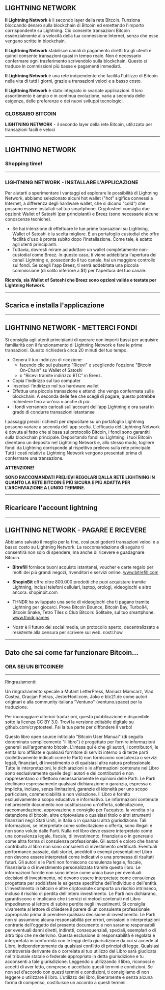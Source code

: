 ## LIGHTNING NETWORK

**Il Lightning Network** è il secondo layer della rete Bitcoin. Funziona bloccando denaro sulla blockchain di Bitcoin ed emettendo l'importo corrispondente su Lightning. Ciò consente transazioni Bitcoin essenzialmente alla velocità della tua connessione Internet, senza che esse vengano scritte in blockchain.

**Il Lightning Network** stabilisce canali di pagamento diretti tra gli utenti e quindi consente transazioni quasi in tempo reale. Non è necessario confermare ogni trasferimento scrivendolo sulla blockchain. Questo si traduce in commissioni più basse e pagamenti immediati.

**Il Lightning Network** è una rete indipendente che facilita l'utilizzo di Bitcoin nella vita di tutti i giorni, grazie a transazioni veloci e a basso costo. 

**Il Lightning Network** è stato integrato in svariate applicazioni. Il loro assortimento è ampio e in continua evoluzione, varia a seconda delle esigenze, delle preferenze e dei nuovi sviluppi tecnologici.

### GLOSSARIO BITCOIN

**LIGHTNING NETWORK** - il secondo layer della rete Bitcoin, utilizzato per transazioni facili e veloci

***

## LIGHTNING NETWORK

### Shopping time!

***

### LIGHTNING NETWORK - INSTALLARE L'APPLICAZIONE

Per aiutarti a sperimentare i vantaggi ed esplorare le possibilità di Lightning Network, abbiamo selezionato alcuni hot wallet ("hot" sigifica connessi a Internet, a differenza degli hardware wallet, che si dicono "cold") che possono essere installati sul tuo smartphone. Cryptosteel consiglia due opzioni: Wallet of Satoshi (per principianti) e Breez (sono necessarie alcune conoscenze tecniche).

- Se hai intenzione di effettuare le tue prime transazioni su Lightning, Wallet of Satoshi è la scelta migliore. È un portafoglio custodial che offre facilità d'uso è pronta subito dopo l'installazione. Come tale, è adatto agli utenti principianti.
- Tuttavia, dovresti mirare ad adottare un wallet completamente non-custodial come Breez. In questo caso, ti viene addebitata l'apertura dei canali Lightning e, possedendo il tuo canale, hai un maggiore controllo sui fondi. Se scegli l'app Breez, ti verrà addebitata una piccola commissione (di solito inferiore a $1) per l'apertura del tuo canale.

**Ricorda, sia Wallet of Satoshi che Breez sono opzioni valide e testate per Lightning Network.**

***

## Scarica e installa l'applicazione

***

## LIGHTNING NETWORK - METTERCI FONDI

Si consiglia agli utenti principianti di operare con importi bassi per acquisire familiarità con il funzionamento di Lightning Network e fare le prime transazioni. Questo richiederà circa 20 minuti del tuo tempo.

- Genera il tuo indirizzo di ricezione:
    - facendo clic sul pulsante "Ricevi" e scegliendo l'opzione "Bitcoin On-Chain" su Wallet of Satoshi
    - o "Ricevi tramite indirizzo BTC" in Breez.
- Copia l'indirizzo sul tuo computer
- Inserisci l'indirizzo nel tuo hardware wallet
- Effettua una piccola transazione e attendi che venga confermata sulla blockchain. A seconda delle fee che scegli di pagare, questo potrebbe richiedere fino a un'ora o anche di più.
- I fondi verranndo caricati sull'account dell'app Lightning e ora sarai in grado di condurre transazioni istantanee

I passaggi precisi richiesti per depositare su un portafoglio Lightning possono variare a seconda dell'app scelta. L'efficacia del Lightning Network è dovuta al fatto che si basa sul protocollo Bitcoin, i fondi sono garantiti sulla blockchain principale. Depositando fondi su Lightning, i tuoi Bitcoin diventano un deposito nel Lightning Network e, allo stesso modo, togliere fondi da Lightning corrisponde al rispettivo prelievo sulla rete principale. Tutti i costi relativi a Lightning Network vengono presentati prima di confermare una transazione.

**ATTENZIONE!**

**SONO RACCOMANDATI PRELIEVI REGOLARI DALLA RETE LIGHTNING IN QUANTO LA RETE BITCOIN È PIÙ SICURA E PIÙ ADATTA PER L'ARCHIVIAZIONE A LUNGO TERMINE.**

*** 

## Ricaricare l'account lightning

***

## LIGHTNING NETWORK - PAGARE E RICEVERE

Abbiamo salvato il meglio per la fine, così puoi goderti transazioni veloci e a basso costo su Lightning Network. La raccomandazione di seguito ti consentirà non solo di spendere, ma anche di ricevere e guadagnare Bitcoin.

 - **Bitrefill** fornisce buoni acquisto istantanei, voucher e carte regalo per molti dei più grandi negozi, rivenditori e servizi online. www.bitrefill.com

 - **ShopinBit** offre oltre 800.000 prodotti che puoi acquistare tramite Lightning, inclusi telefoni cellulari, laptop, orologi, videogiochi e altro ancora. shopinbit.com

 - THNDR ha sviluppato una serie di videogiochi che ti pagano tramite Lightning per giocarci. Prova Bitcoin Bounce, Bitcoin Bay, Turbo84, Bitcoin Snake, Tetro Tiles o Club Bitcoin: Solitaire, sul tuo smartphone. www.thndr.games

 - Nostr è il futuro dei social media, un protocollo aperto, decentralizzato e resistente alla censura per scrivere sul web. nostr.how

***

##  Dato che sai come far funzionare Bitcoin...

### ORA SEI UN BITCOINER! 

***

Ringraziamenti: 

Un ringraziamento specale a Mutant LetterPress, Mariusz Mamcarz, Vlad Costea, Gracjan Pietras, JesterHodl.com, Joko e btc21.de come autori originari e alla community italiana "Ventuno" (ventuno.space) per la traduzione.

Per incoraggiare ulteriori traduzioni, questa pubblicazione è disponibile sotto la licenza CC BY 3.0. Trovi la versione editabile digitale su github.com/cryptosteel. Fai la tua parte per diffondere il verbo!

Questo libro open source intitolato "Bitcoin User Manual" (di seguito denominato semplicemente "il libro") è progettato per fornire informazioni generali sull'argomento bitcoin. L'intesa qui è che gli autori, i contributori, le entità loro affiliate e qualsiasi fornitore di servizi interno o di terze parti (collettivamente indicati come le Parti) non forniscono consulenza o servizi legali, finanziari, di investimento o di qualsiasi altra natura professionale. Tutte le interpretazioni, le dichiarazioni o le affermazioni contenute nel Libro sono esclusivamente quelle degli autori e dei contributori e non rappresentano o riflettono necessariamente le opinioni delle Parti. Le Parti declinano espressamente qualsiasi dichiarazione o garanzia, espressa o implicita, incluse, senza limitazioni, garanzie di idoneità per uno scopo particolare, commerciabilità e non violazione. Il Libro è fornito esclusivamente a scopo educativo e informativo. Le informazioni contenute nel presente documento non costituiscono un'offerta, sollecitazione, raccomandazione, approvazione o consiglio per l'acquisto, la vendita o la detenzione di bitcoin, altre criptovalute o qualsiasi titolo o altri strumenti finanziari negli Stati Uniti, in Italia o in qualsiasi altra giurisdizione. Tali informazioni, se interpretate come sollecitazione o offerta, sono illegali e non sono volute dalle Parti. Nulla nel libro deve essere interpretato come una consulenza legale, fiscale, di investimento, finanziaria o in genereale come altra forma di consulenza professionale. Gli autori e coloro che hanno contribuito al libro non sono consulenti di investimento certificati. Eventuali performance passate, dati storici, aneddoti o esempi presentati nel Libro non devono essere interpretati come indicativi o una promessa di risultati futuri. Gli autori e le Parti non forniscono consulenza legale, fiscale, finanziaria o di investimento personalizzata tramite questo libro. Le informazioni fornite non sono intese come unica base per eventuali decisioni di investimento, né devono essere interpretate come consulenza progettata per soddisfare le esigenze specifiche dell'individuo o dell'entità. L'investimento in bitcoin e altre criptovalute comporta un rischio intrinseco, incluso il rischio di perdita dell'intero investimento. Le Parti non dichiarano, garantiscono o implicano che i servizi oi metodi contenuti nel Libro impediranno al lettore di subire perdite negli investimenti. Si consiglia vivamente al lettore di chiedere il parere di un consulente professionale appropriato prima di prendere qualsiasi decisione di investimento. Le Parti non si assumono alcuna responsabilità per errori, omissioni o interpretazioni contrarie dell'oggetto del presente documento e non saranno responsabili per eventuali danni diretti, indiretti, consequenziali, speciali, esemplari o di altro tipo che ne derivino. Questa esclusione di responsabilità è regolata e interpretata in conformità con le leggi della giurisdizione da cui si accede al Libro, indipendentemente da qualsiasi conflitto di principi di legge. Qualsiasi controversia derivante da o correlata al tuo utilizzo del Libro sarà giudicata nel tribunale statale o federale appropriato in detta giurisdizione e tu acconsenti a tale giurisdizione. Leggendo o utilizzando il libro, riconosci e accetti di aver letto, compreso e accettato questi termini e condizioni. Se non sei d'accordo con questi termini e condizioni, ti consigliamo di non leggere o utilizzare il libro. L'utilizzo del libro, liberamente e senza alcuna forma di compenso, costituisce un accordo a questi termini.
